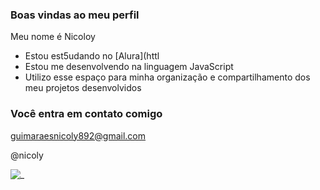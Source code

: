 ### Boas vindas ao meu perfil

Meu nome é Nicoloy

- Estou est5udando no [Alura](httl
- Estou me desenvolvendo na linguagem JavaScript
- Utilizo esse espaço para minha organização e compartilhamento dos meu projetos desenvolvidos

 ### Você entra em contato comigo

 guimaraesnicoly892@gmail.com

@nicoly

![_](https://media.tenor.com/i7llTdaTPtuAAAAC/naruto.gif)
